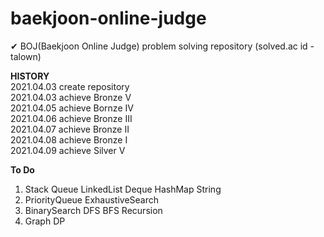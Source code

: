 # baekjoon-online-judge
✔ BOJ(Baekjoon Online Judge) problem solving repository (solved.ac id - talown)

**HISTORY**</br>
2021.04.03 create repository</br>
2021.04.03 achieve Bronze V</br>
2021.04.05 achieve Bornze IV</br>
2021.04.06 achieve Bronze III</br>
2021.04.07 achieve Bronze II</br>
2021.04.08 achieve Bronze I</br>
2021.04.09 achieve Silver V</br> 
 
**To Do**<br/>
1. Stack Queue LinkedList Deque HashMap String
2. PriorityQueue ExhaustiveSearch
3. BinarySearch DFS BFS Recursion
4. Graph DP

